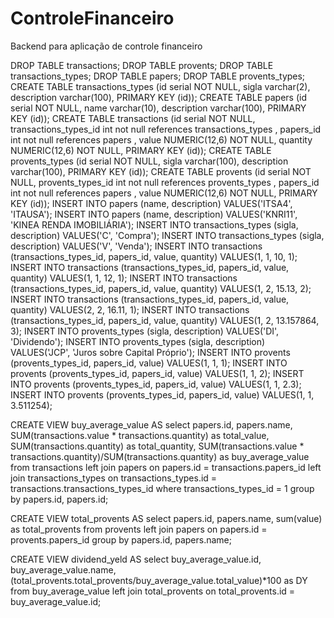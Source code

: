 # ControleFinanceiro

Backend para aplicação de controle financeiro

DROP TABLE transactions;
DROP TABLE provents;
DROP TABLE transactions_types;
DROP TABLE papers;
DROP TABLE provents_types;
CREATE TABLE transactions_types (id serial NOT NULL, sigla varchar(2), description varchar(100), PRIMARY KEY (id));
CREATE TABLE papers (id serial NOT NULL, name varchar(10), description varchar(100), PRIMARY KEY (id));
CREATE TABLE transactions (id serial NOT NULL, transactions_types_id int not null references transactions_types , papers_id int not null references papers , value NUMERIC(12,6) NOT NULL, quantity NUMERIC(12,6) NOT NULL, PRIMARY KEY (id));
CREATE TABLE provents_types (id serial NOT NULL, sigla varchar(100), description varchar(100), PRIMARY KEY (id));
CREATE TABLE provents (id serial NOT NULL, provents_types_id int not null references provents_types , papers_id int not null references papers , value NUMERIC(12,6) NOT NULL, PRIMARY KEY (id));
INSERT INTO papers (name, description) VALUES('ITSA4', 'ITAUSA');
INSERT INTO papers (name, description) VALUES('KNRI11', 'KINEA RENDA IMOBILIÁRIA');
INSERT INTO transactions_types (sigla, description) VALUES('C', 'Compra');
INSERT INTO transactions_types (sigla, description) VALUES('V', 'Venda');
INSERT INTO transactions (transactions_types_id, papers_id, value, quantity) VALUES(1, 1, 10, 1);
INSERT INTO transactions (transactions_types_id, papers_id, value, quantity) VALUES(1, 1, 12, 1);
INSERT INTO transactions (transactions_types_id, papers_id, value, quantity) VALUES(1, 2, 15.13, 2);
INSERT INTO transactions (transactions_types_id, papers_id, value, quantity) VALUES(2, 2, 16.11, 1);
INSERT INTO transactions (transactions_types_id, papers_id, value, quantity) VALUES(1, 2, 13.157864, 3);
INSERT INTO provents_types (sigla, description) VALUES('DI', 'Dividendo');
INSERT INTO provents_types (sigla, description) VALUES('JCP', 'Juros sobre Capital Próprio');
INSERT INTO provents (provents_types_id, papers_id, value) VALUES(1, 1, 1);
INSERT INTO provents (provents_types_id, papers_id, value) VALUES(1, 1, 2);
INSERT INTO provents (provents_types_id, papers_id, value) VALUES(1, 1, 2.3);
INSERT INTO provents (provents_types_id, papers_id, value) VALUES(1, 1, 3.511254);



CREATE VIEW buy_average_value AS
    select 
 papers.id, 
 papers.name, 
 SUM(transactions.value * transactions.quantity) as total_value,
 SUM(transactions.quantity)  as total_quantity,
 SUM(transactions.value * transactions.quantity)/SUM(transactions.quantity) as buy_average_value 
 from transactions 
 left join papers on papers.id = transactions.papers_id
 left join transactions_types on transactions_types.id = transactions.transactions_types_id
 where transactions_types_id = 1
 group by papers.id, papers.id;
 
CREATE VIEW total_provents AS
select papers.id, papers.name, sum(value) as total_provents from provents
left join papers on papers.id = provents.papers_id
group by papers.id, papers.name;


CREATE VIEW dividend_yeld AS
select buy_average_value.id, buy_average_value.name, (total_provents.total_provents/buy_average_value.total_value)*100 as DY from buy_average_value left join total_provents on total_provents.id = buy_average_value.id;



 
